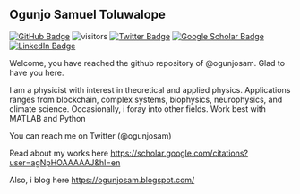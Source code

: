 ## Ogunjo Samuel Toluwalope

<a href="https://github.com/ogunjosam?tab=followers"><img src="https://camo.githubusercontent.com/2d7bb277bb1f580b65966b65e24c640efead8c53824e5ea8b565a83ba1e67054/68747470733a2f2f696d672e736869656c64732e696f2f6769746875622f666f6c6c6f776572732f6f67756e6a6f73616d3f7374796c653d736f6369616c" alt="GitHub Badge" data-canonical-src="https://img.shields.io/github/followers/ogunjosam?style=social" style="max-width: 100%;"></a> ![visitors](https://visitor-badge.glitch.me/badge?page_id=https://visitor-badge.glitch.me/badge?page_id=ogunjosam.visitor-badge&left_color=green&right_color=red) <a href="https://twitter.com/ogunjosam" rel="nofollow"><img src="https://camo.githubusercontent.com/8de93979b19b0d620bf5936d4bd6d9de21cbff4a392126af0f7faeb5fd559dae/68747470733a2f2f696d672e736869656c64732e696f2f747769747465722f666f6c6c6f772f6f67756e6a6f73616d3f7374796c653d736f6369616c" alt="Twitter Badge" data-canonical-src="https://img.shields.io/twitter/follow/ogunjosam?style=social" style="max-width: 100%;"></a> <a href="https://scholar.google.com/citations?user=agNpHOAAAAAJ&amp;hl=en" rel="nofollow"><img src="https://camo.githubusercontent.com/3985e4e526ec457cbb61097c2f641f9abe6a752f6547961c6074cf2f00802723/68747470733a2f2f696d672e736869656c64732e696f2f62616467652f476f6f676c652d5363686f6c61722d6c6967687467726579" alt="Google Scholar Badge" data-canonical-src="https://img.shields.io/badge/Google-Scholar-lightgrey" style="max-width: 100%;"></a>  <a href="https://www.linkedin.com/in/samuel-ogunjo-98bb2858" rel="nofollow"><img src="https://camo.githubusercontent.com/dd9207aae8b652b023f5cf40711ad4536a4f9b41ca5136648b6c7dda52421da2/68747470733a2f2f696d672e736869656c64732e696f2f62616467652f4d792d4c696e6b6564496e2d626c7565" alt="LinkedIn Badge" data-canonical-src="https://img.shields.io/badge/My-LinkedIn-blue" style="max-width: 100%;"></a>






 

Welcome, you have reached the github repository of @ogunjosam.  Glad to have you here.

I am a physicist with interest in theoretical and applied physics.  Applications ranges from blockchain, 
complex systems, biophysics, neurophysics, and climate science.  Occasionally, i foray into other fields.  Work best with MATLAB and Python

You can reach me on Twitter (@ogunjosam) 

Read about my works here https://scholar.google.com/citations?user=agNpHOAAAAAJ&hl=en

Also, i blog here https://ogunjosam.blogspot.com/

<!---
A little about me.
--->

